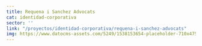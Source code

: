 ```yaml
---
title: Requena i Sanchez Advocats
cat: identidad-corporativa
sector: ''
link: "/proyectos/identidad-corporativa/requena-i-sanchez-advocats"
img: https://www.datocms-assets.com/5249/1538153654-placeholder-710x475.png
---
```


